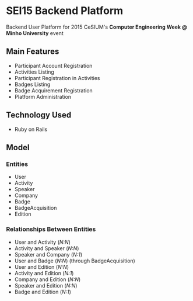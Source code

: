 SEI15 Backend Platform
======================

Backend User Platform for 2015 CeSIUM's **Computer Engineering Week @ Minho University** event

Main Features
-------------

+ Participant Account Registration
+ Activities Listing
+ Participant Registration in Activities
+ Badges Listing
+ Badge Acquirement Registration
+ Platform Administration

Technology Used
---------------

+ Ruby on Rails

Model
-----

### Entities

+ User
+ Activity
+ Speaker
+ Company
+ Badge
+ BadgeAcquisition
+ Edition

### Relationships Between Entities

+ User and Activity (*N:N*)
+ Activity and Speaker (*N:N*)
+ Speaker and Company (*N:1*)
+ User and Badge (*N:N*) (through BadgeAcquisition) 
+ User and Edition (*N:N*)
+ Activity and Edition (*N:1*)
+ Company and Edition (*N:N*)
+ Speaker and Edition (*N:N*)
+ Badge and Edition (*N:1*)
